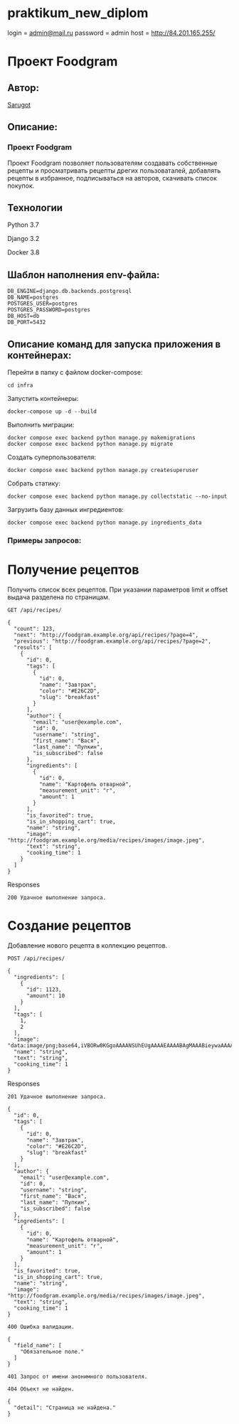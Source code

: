 # praktikum_new_diplom

login = admin@mail.ru
password = admin
host = http://84.201.165.255/


# Проект Foodgram
## Автор:


[Sarugot](https://github.com/Sarugot)


## Описание:
### Проект Foodgram

Проект Foodgram позволяет пользователям создавать собственные рецепты и просматривать рецепты дрегих пользоваталей, добавлять рецепты в избранное, подписываться на авторов, скачивать список покупок.


## Технологии

Python 3.7

Django 3.2

Docker 3.8


## Шаблон наполнения env-файла:

```
DB_ENGINE=django.db.backends.postgresql
DB_NAME=postgres
POSTGRES_USER=postgres
POSTGRES_PASSWORD=postgres
DB_HOST=db
DB_PORT=5432
```


## Описание команд для запуска приложения в контейнерах:

Перейти в папку с файлом docker-compose:

```
cd infra
```

Запустить контейнеры:

```
docker-compose up -d --build
```

Выполнить миграции:

```
docker compose exec backend python manage.py makemigrations
docker compose exec backend python manage.py migrate
```

Создать суперпользователя:

```
docker compose exec backend python manage.py createsuperuser
```

Собрать статику:

```
docker compose exec backend python manage.py collectstatic --no-input
```

Загрузить базу данных ингредиентов:

```
docker compose exec backend python manage.py ingredients_data
```


### Примеры запросов:

# Получение рецептов

Получить список всех рецептов. При указании параметров limit и offset выдача разделена по страницам.

```
GET /api/recipes/

{
  "count": 123,
  "next": "http://foodgram.example.org/api/recipes/?page=4",
  "previous": "http://foodgram.example.org/api/recipes/?page=2",
  "results": [
    {
      "id": 0,
      "tags": [
        {
          "id": 0,
          "name": "Завтрак",
          "color": "#E26C2D",
          "slug": "breakfast"
        }
      ],
      "author": {
        "email": "user@example.com",
        "id": 0,
        "username": "string",
        "first_name": "Вася",
        "last_name": "Пупкин",
        "is_subscribed": false
      },
      "ingredients": [
        {
          "id": 0,
          "name": "Картофель отварной",
          "measurement_unit": "г",
          "amount": 1
        }
      ],
      "is_favorited": true,
      "is_in_shopping_cart": true,
      "name": "string",
      "image": "http://foodgram.example.org/media/recipes/images/image.jpeg",
      "text": "string",
      "cooking_time": 1
    }
  ]
}
```

Responses

```
200 Удачное выполнение запроса.
```

# Создание рецептов

Добавление нового рецепта в коллекцию рецептов.

```
POST /api/recipes/

{
  "ingredients": [
    {
      "id": 1123,
      "amount": 10
    }
  ],
  "tags": [
    1,
    2
  ],
  "image": "data:image/png;base64,iVBORw0KGgoAAAANSUhEUgAAAAEAAAABAgMAAABieywaAAAACVBMVEUAAAD///9fX1/S0ecCAAAACXBIWXMAAA7EAAAOxAGVKw4bAAAACklEQVQImWNoAAAAggCByxOyYQAAAABJRU5ErkJggg==",
  "name": "string",
  "text": "string",
  "cooking_time": 1
}
```

Responses

```
201 Удачное выполнение запроса.

{
  "id": 0,
  "tags": [
    {
      "id": 0,
      "name": "Завтрак",
      "color": "#E26C2D",
      "slug": "breakfast"
    }
  ],
  "author": {
    "email": "user@example.com",
    "id": 0,
    "username": "string",
    "first_name": "Вася",
    "last_name": "Пупкин",
    "is_subscribed": false
  },
  "ingredients": [
    {
      "id": 0,
      "name": "Картофель отварной",
      "measurement_unit": "г",
      "amount": 1
    }
  ],
  "is_favorited": true,
  "is_in_shopping_cart": true,
  "name": "string",
  "image": "http://foodgram.example.org/media/recipes/images/image.jpeg",
  "text": "string",
  "cooking_time": 1
}
```

```
400 Ошибка валидации.

{
  "field_name": [
    "Обязательное поле."
  ]
}
```

```
401 Запрос от имени анонимного пользователя.
```

```
404 Объект не найден.

{
  "detail": "Страница не найдена."
}
```
